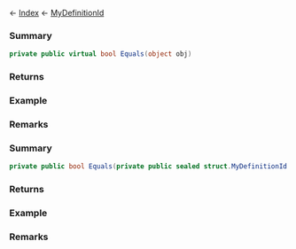 ← [Index](Api-Index) ← [MyDefinitionId](VRage.Game.MyDefinitionId)

### Summary

```csharp
private public virtual bool Equals(object obj)
```

### Returns

### Example

### Remarks

### Summary

```csharp
private public bool Equals(private public sealed struct.MyDefinitionId other)
```

### Returns

### Example

### Remarks

